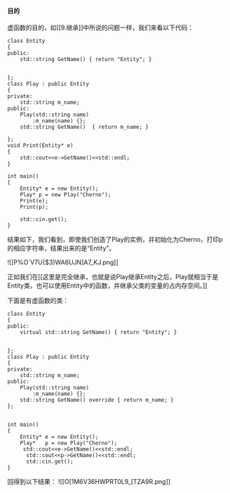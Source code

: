 #### 目的
虚函数的目的，如[[9.继承]]中所说的问题一样，我们来看以下代码：
```
class Entity 
{
public:
	std::string GetName() { return "Entity"; }
	

};
class Play : public Entity
{
private:
	std::string m_name;
public:
	Play(std::string name) 
		:m_name(name) {};
	std::string GetName()  { return m_name; }
	
};
void Print(Entity* e)
{
	std::cout<<e->GetName()<<std::endl;
}

int main()
{
	Entity* e = new Entity();
	Play* p = new Play("Cherno");
	Print(e);
	Print(p);
	
	std::cin.get();
}

```
结果如下，我们看到，即使我们创造了Play的实例，并初始化为Cherno，打印p的相应字符串，结果出来的是“Entity”。

![[P%O`V7U{$3)WA6UJN]A7_KJ.png]]

正如我们在[[这里是完全继承，也就是说Play继承Entity之后，Play就相当于是Entity类，也可以使用Entity中的函数，并继承父类的变量的占内存空间。]]








下面是有虚函数的类：
```
class Entity 
{
public:
	virtual std::string GetName() { return "Entity"; }
	

};
class Play : public Entity
{
private:
	std::string m_name;
public:
	Play(std::string name) 
		:m_name(name) {};
	std::string GetName() override { return m_name; }
};


int main()
{
	Entity* e = new Entity();
	Play*   p = new Play("Cherno");
	 std::cout<<e->GetName()<<std::endl;
	  std::cout<<p->GetName()<<std::endl;
	  std::cin.get();
}
```
回得到以下结果：
![[O[1M6V36HWPRT0L9_[TZA9R.png]]
